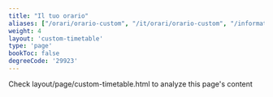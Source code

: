 ```yaml
---
title: "Il tuo orario"
aliases: ["/orari/orario-custom", "/it/orari/orario-custom", "/informatica/orari/orario-custom"]
weight: 4
layout: 'custom-timetable'
type: 'page'
bookToc: false
degreeCode: '29923'
---
```


Check layout/page/custom-timetable.html to analyze this page's content

